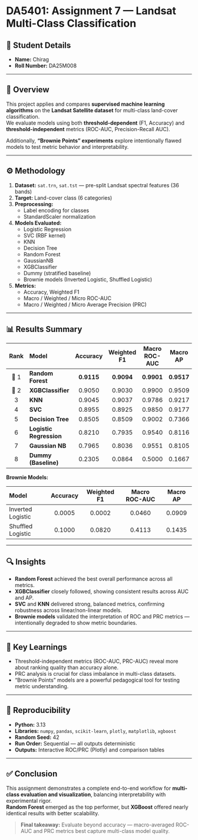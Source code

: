 # DA5401: Assignment 7 — Landsat Multi-Class Classification

## 👤 Student Details
* **Name:** Chirag  
* **Roll Number:** DA25M008  

---

## 📌 Overview
This project applies and compares **supervised machine learning algorithms** on the **Landsat Satellite dataset** for multi-class land-cover classification.  
We evaluate models using both **threshold-dependent** (F1, Accuracy) and **threshold-independent** metrics (ROC-AUC, Precision-Recall AUC).

Additionally, **“Brownie Points” experiments** explore intentionally flawed models to test metric behavior and interpretability.

---

## ⚙️ Methodology

1. **Dataset:** `sat.trn`, `sat.tst` — pre-split Landsat spectral features (36 bands)  
2. **Target:** Land-cover class (6 categories)  
3. **Preprocessing:**  
   - Label encoding for classes  
   - StandardScaler normalization  
4. **Models Evaluated:**
   - Logistic Regression  
   - SVC (RBF kernel)  
   - KNN  
   - Decision Tree  
   - Random Forest  
   - GaussianNB  
   - XGBClassifier  
   - Dummy (stratified baseline)  
   - Brownie models (Inverted Logistic, Shuffled Logistic)  
5. **Metrics:**  
   - Accuracy, Weighted F1  
   - Macro / Weighted / Micro ROC-AUC  
   - Macro / Weighted / Micro Average Precision (PRC)  

---

## 📊 Results Summary

| Rank | Model | Accuracy | Weighted F1 | Macro ROC-AUC | Macro AP |
| :---: | :---- | :-------: | :----------: | :------------: | :-------: |
| 🥇 1 | **Random Forest** | **0.9115** | **0.9094** | **0.9901** | **0.9517** |
| 🥈 2 | **XGBClassifier** | 0.9050 | 0.9030 | 0.9900 | 0.9509 |
| 3 | **KNN** | 0.9045 | 0.9037 | 0.9786 | 0.9217 |
| 4 | **SVC** | 0.8955 | 0.8925 | 0.9850 | 0.9177 |
| 5 | **Decision Tree** | 0.8505 | 0.8509 | 0.9002 | 0.7366 |
| 6 | **Logistic Regression** | 0.8210 | 0.7935 | 0.9540 | 0.8116 |
| 7 | **Gaussian NB** | 0.7965 | 0.8036 | 0.9551 | 0.8105 |
| 8 | **Dummy (Baseline)** | 0.2305 | 0.0864 | 0.5000 | 0.1667 |

**Brownie Models:**

| Model | Accuracy | Weighted F1 | Macro ROC-AUC | Macro AP |
| :---- | :-------: | :----------: | :------------: | :-------: |
| Inverted Logistic | 0.0005 | 0.0002 | 0.0460 | 0.0909 |
| Shuffled Logistic | 0.1000 | 0.0820 | 0.4113 | 0.1435 |

---

## 🔍 Insights

* **Random Forest** achieved the best overall performance across all metrics.  
* **XGBClassifier** closely followed, showing consistent results across AUC and AP.  
* **SVC** and **KNN** delivered strong, balanced metrics, confirming robustness across linear/non-linear models.  
* **Brownie models** validated the interpretation of ROC and PRC metrics — intentionally degraded to show metric boundaries.  

---

## 🧠 Key Learnings

* Threshold-independent metrics (ROC-AUC, PRC-AUC) reveal more about ranking quality than accuracy alone.  
* PRC analysis is crucial for class imbalance in multi-class datasets.  
* “Brownie Points” models are a powerful pedagogical tool for testing metric understanding.  

---

## 🧱 Reproducibility

* **Python:** 3.13  
* **Libraries:** `numpy`, `pandas`, `scikit-learn`, `plotly`, `matplotlib`, `xgboost`  
* **Random Seed:** 42  
* **Run Order:** Sequential — all outputs deterministic  
* **Outputs:** Interactive ROC/PRC (Plotly) and comparison tables  

---

## ✅ Conclusion
This assignment demonstrates a complete end-to-end workflow for **multi-class evaluation and visualization**, balancing interpretability with experimental rigor.  
**Random Forest** emerged as the top performer, but **XGBoost** offered nearly identical results with better scalability.

> **Final takeaway:** Evaluate beyond accuracy — macro-averaged ROC-AUC and PRC metrics best capture multi-class model quality.
